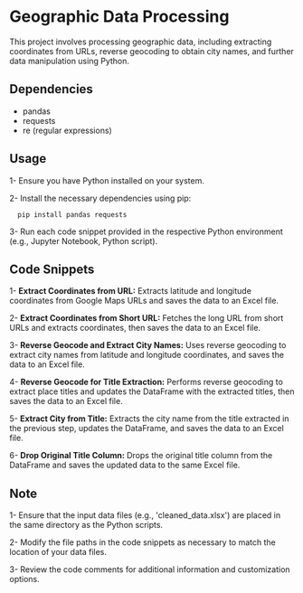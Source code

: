 # Geographic Data Processing

This project involves processing geographic data, including extracting coordinates from URLs, reverse geocoding to obtain city names, and further data manipulation using Python.

## **Dependencies**
- pandas
- requests
- re (regular expressions)

## **Usage**
1- Ensure you have Python installed on your system.

2- Install the necessary dependencies using pip:
 ```
   pip install pandas requests
```
3- Run each code snippet provided in the respective Python environment (e.g., Jupyter Notebook, Python script).

## **Code Snippets**

1- **Extract Coordinates from URL:** Extracts latitude and longitude coordinates from Google Maps URLs and saves the data to an Excel file.

2- **Extract Coordinates from Short URL:** Fetches the long URL from short URLs and extracts coordinates, then saves the data to an Excel file.

3- **Reverse Geocode and Extract City Names:** Uses reverse geocoding to extract city names from latitude and longitude coordinates, and saves the data to an Excel file.

4- **Reverse Geocode for Title Extraction:** Performs reverse geocoding to extract place titles and updates the DataFrame with the extracted titles, then saves the data to an Excel file.

5- **Extract City from Title:** Extracts the city name from the title extracted in the previous step, updates the DataFrame, and saves the data to an Excel file.

6- **Drop Original Title Column:** Drops the original title column from the DataFrame and saves the updated data to the same Excel file.

## **Note**
1- Ensure that the input data files (e.g., 'cleaned_data.xlsx') are placed in the same directory as the Python scripts.

2- Modify the file paths in the code snippets as necessary to match the location of your data files.

3- Review the code comments for additional information and customization options.
